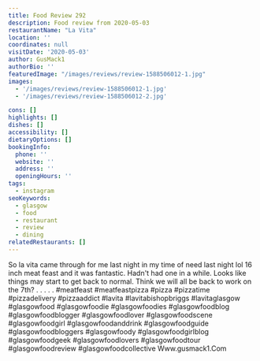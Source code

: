 ```yaml
---
title: Food Review 292
description: Food review from 2020-05-03
restaurantName: "La Vita"
location: ''
coordinates: null
visitDate: '2020-05-03'
author: GusMack1
authorBio: ''
featuredImage: "/images/reviews/review-1588506012-1.jpg"
images:
  - '/images/reviews/review-1588506012-1.jpg'
  - '/images/reviews/review-1588506012-2.jpg'

cons: []
highlights: []
dishes: []
accessibility: []
dietaryOptions: []
bookingInfo:
  phone: ''
  website: ''
  address: ''
  openingHours: ''
tags:
  - instagram
seoKeywords:
  - glasgow
  - food
  - restaurant
  - review
  - dining
relatedRestaurants: []
---
```

So la vita came through for me last night in my time of need last night lol 16 inch meat feast and it was fantastic. Hadn't had one in a while. Looks like things may start to get back to normal. Think we will all be back to work on the 7th?
.
.
.
.
.
#meatfeast #meatfeastpizza #pizza #pizzatime #pizzadelivery #pizzaaddict #lavita #lavitabishopbriggs #lavitaglasgow #glasgowfood #glasgowfoodie #glasgowfoodies #glasgowfoodblog #glasgowfoodblogger #glasgowfoodlover #glasgowfoodscene #glasgowfoodgirl #glasgowfoodanddrink #glasgowfoodguide #glasgowfoodbloggers #glasgowfoody #glasgowfoodgirlblog #glasgowfoodgeek #glasgowfoodlovers #glasgowfoodtour #glasgowfoodreview #glasgowfoodcollective
Www.gusmack1.Com
